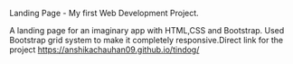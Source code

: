 Landing Page - My first Web Development Project.

A landing page for an imaginary app with HTML,CSS and Bootstrap. Used Bootstrap grid system to make it completely responsive.Direct link for the project  https://anshikachauhan09.github.io/tindog/
